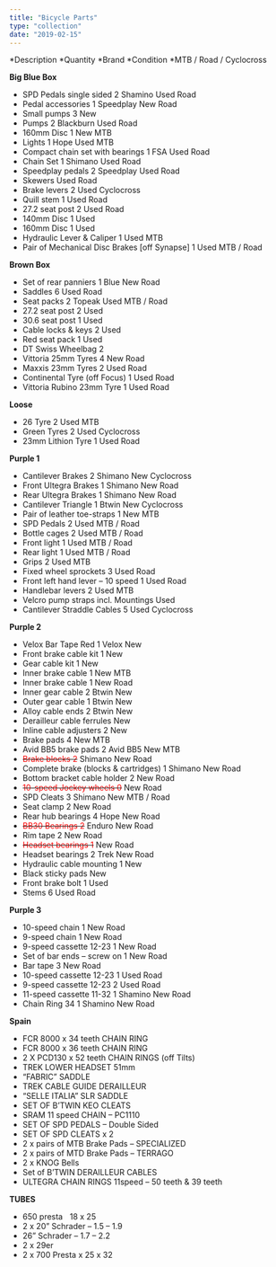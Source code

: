 ```yaml
---
title: "Bicycle Parts"
type: "collection"
date: "2019-02-15"
---
```


*Description *Quantity *Brand *Condition *MTB / Road / Cyclocross

**Big Blue Box**

 * SPD Pedals single sided 2 Shamino Used Road
 * Pedal accessories 1 Speedplay New Road
 * Small pumps 3 New
 * Pumps 2 Blackburn Used Road
 * 160mm Disc 1 New MTB
 * Lights 1 Hope Used MTB
 * Compact chain set with bearings 1 FSA Used Road
 * Chain Set 1 Shimano Used Road
 * Speedplay pedals 2 Speedplay Used Road
 * Skewers Used Road
 * Brake levers 2 Used Cyclocross
 * Quill stem 1 Used Road
 * 27.2 seat post 2 Used Road
 * 140mm Disc 1 Used
 * 160mm Disc 1 Used
 * Hydraulic Lever & Caliper 1 Used MTB
 * Pair of Mechanical Disc Brakes [off Synapse] 1 Used MTB / Road

**Brown Box**

 * Set of rear panniers 1 Blue New Road
 * Saddles 6 Used Road
 * Seat packs 2 Topeak Used MTB / Road
 * 27.2 seat post 2 Used
 * 30.6 seat post 1 Used
 * Cable locks & keys 2 Used
 * Red seat pack 1 Used
 * DT Swiss Wheelbag  2
 * Vittoria 25mm Tyres 4 New Road
 * Maxxis 23mm Tyres 2 Used Road
 * Continental Tyre (off Focus) 1 Used Road
 * Vittoria Rubino 23mm Tyre 1 Used Road

**Loose**

 * 26 Tyre 2 Used MTB
 * Green Tyres 2 Used Cyclocross
 * 23mm Lithion Tyre 1 Used Road

**Purple 1**

 * Cantilever Brakes 2 Shimano New Cyclocross
 * Front Ultegra Brakes 1 Shimano New Road
 * Rear Ultegra Brakes 1 Shimano New Road
 * Cantilever Triangle 1 Btwin New Cyclocross
 * Pair of leather toe-straps 1 New MTB
 * SPD Pedals 2 Used MTB / Road
 * Bottle cages 2 Used MTB / Road
 * Front light 1 Used MTB / Road
 * Rear light 1 Used MTB / Road
 * Grips 2 Used MTB
 * Fixed wheel sprockets 3 Used Road
 * Front left hand lever – 10 speed 1 Used Road
 * Handlebar levers 2 Used MTB
 * Velcro pump straps incl. Mountings Used
 * Cantilever Straddle Cables 5 Used Cyclocross

**Purple 2**

 * Velox Bar Tape Red 1 Velox New
 * Front brake cable kit 1 New
 * Gear cable kit 1 New
 * Inner brake cable 1 New MTB
 * Inner brake cable 1 New Road
 * Inner gear cable 2 Btwin New
 * Outer gear cable 1 Btwin New
 * Alloy cable ends 2 Btwin New
 * Derailleur cable ferrules New
 * Inline cable adjusters 2 New
 * Brake pads 4 New MTB
 * Avid BB5 brake pads 2 Avid BB5 New MTB
 * <strike><bold style='color:red;'>Brake blocks 2</bold></strike> Shimano New Road
 * Complete brake (blocks & cartridges) 1 Shimano New Road
 * Bottom bracket cable holder 2 New Road
 * <strike><bold style='color:red;'>10-speed Jockey wheels 0</bold></strike> New Road
 * SPD Cleats 3 Shimano New MTB / Road
 * Seat clamp 2 New Road
 * Rear hub bearings 4 Hope New Road
 * <strike><bold style='color:red;'>BB30 Bearings 2</bold></strike> Enduro New Road
 * Rim tape 2 New Road
 * <strike><bold style='color:red;'>Headset bearings 1</bold></strike> New Road
 * Headset bearings 2 Trek New Road
 * Hydraulic cable mounting 1 New
 * Black sticky pads New
 * Front brake bolt 1 Used
 * Stems 6 Used Road

**Purple 3**

 * 10-speed chain 1 New Road
 * 9-speed chain 1 New Road
 * 9-speed cassette 12-23 1 New Road
 * Set of bar ends – screw on 1 New Road
 * Bar tape 3 New Road
 * 10-speed cassette 12-23 1 Used Road
 * 9-speed cassette 12-23 2 Used Road
 * 11-speed cassette 11-32 1 Shamino New Road
 * Chain Ring 34 1 Shamino New Road

**Spain**

 * FCR 8000 x 34 teeth CHAIN RING
 * FCR 8000 x 36 teeth CHAIN RING
 * 2 X PCD130 x 52 teeth CHAIN RINGS (off Tilts)
 * TREK LOWER HEADSET 51mm
 * “FABRIC” SADDLE
 * TREK CABLE GUIDE DERAILLEUR
 * “SELLE ITALIA” SLR SADDLE
 * SET OF B’TWIN KEO CLEATS
 * SRAM 11 speed CHAIN – PC1110
 * SET OF SPD PEDALS – Double Sided
 * SET OF SPD CLEATS x 2
 * 2 x pairs of MTB Brake Pads – SPECIALIZED
 * 2 x pairs of MTD Brake Pads – TERRAGO
 * 2 x KNOG Bells
 * Set of B’TWIN DERAILLEUR CABLES
 * ULTEGRA CHAIN RINGS 11speed – 50 teeth & 39 teeth

**TUBES**
 * 650 presta    18 x 25
 * 2 x 20” Schrader – 1.5 – 1.9
 * 26” Schrader – 1.7 – 2.2
 * 2 x 29er 
 * 2 x 700 Presta x 25 x 32
